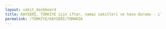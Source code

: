 ```yaml
---
layout: vakit_dashboard
title: KAYSERİ, TÜRKİYE için iftar, namaz vakitleri ve hava durumu - ilçe/eyalet seç
permalink: /TÜRKİYE/KAYSERİ/TOMARZA
---
```


<script type="text/javascript">
  var GLOBAL_COUNTRY = 'TÜRKİYE';
  var GLOBAL_CITY = 'KAYSERİ';
  var GLOBAL_STATE = 'TOMARZA';
  var lat = 72;
  var lon = 21;
</script>
